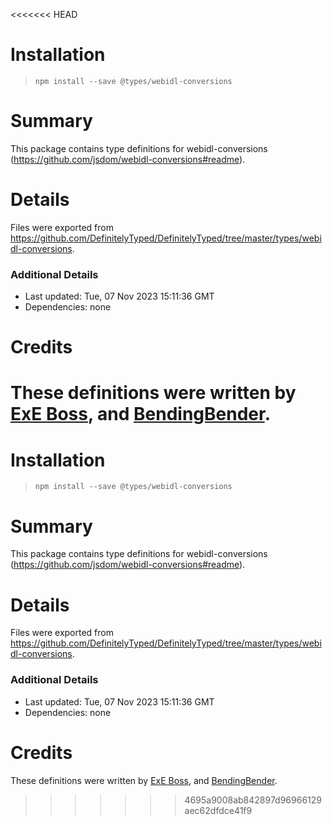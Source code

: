 <<<<<<< HEAD
# Installation
> `npm install --save @types/webidl-conversions`

# Summary
This package contains type definitions for webidl-conversions (https://github.com/jsdom/webidl-conversions#readme).

# Details
Files were exported from https://github.com/DefinitelyTyped/DefinitelyTyped/tree/master/types/webidl-conversions.

### Additional Details
 * Last updated: Tue, 07 Nov 2023 15:11:36 GMT
 * Dependencies: none

# Credits
These definitions were written by [ExE Boss](https://github.com/ExE-Boss), and [BendingBender](https://github.com/BendingBender).
=======
# Installation
> `npm install --save @types/webidl-conversions`

# Summary
This package contains type definitions for webidl-conversions (https://github.com/jsdom/webidl-conversions#readme).

# Details
Files were exported from https://github.com/DefinitelyTyped/DefinitelyTyped/tree/master/types/webidl-conversions.

### Additional Details
 * Last updated: Tue, 07 Nov 2023 15:11:36 GMT
 * Dependencies: none

# Credits
These definitions were written by [ExE Boss](https://github.com/ExE-Boss), and [BendingBender](https://github.com/BendingBender).
>>>>>>> 4695a9008ab842897d96966129aec62dfdce41f9
